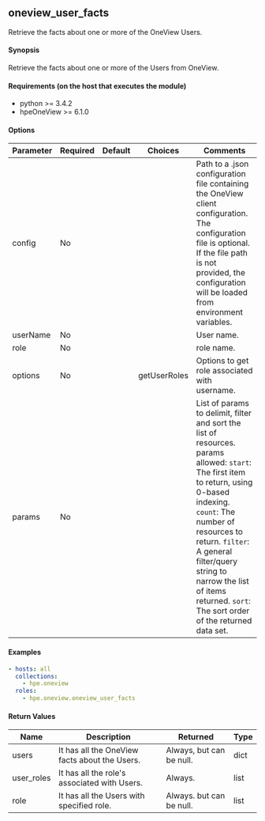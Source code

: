 ## oneview_user_facts
Retrieve the facts about one or more of the OneView Users.

#### Synopsis
 Retrieve the facts about one or more of the Users from OneView.

#### Requirements (on the host that executes the module)
  * python >= 3.4.2
  * hpeOneView >= 6.1.0

#### Options

| Parameter     | Required    | Default  | Choices    | Comments |
| ------------- |-------------| ---------|----------- |--------- |
| config  |   No  |  | |  Path to a .json configuration file containing the OneView client configuration. The configuration file is optional. If the file path is not provided, the configuration will be loaded from environment variables.  |
| userName  |   No  |  | |  User name.  |
| role  |   No  |  | |  role name.  |
| options | No  |  |  getUserRoles | Options to get role associated with username. 
| params  |   No  |  | |  List of params to delimit, filter and sort the list of resources.  params allowed: `start`: The first item to return, using 0-based indexing. `count`: The number of resources to return. `filter`: A general filter/query string to narrow the list of items returned. `sort`: The sort order of the returned data set.  |



#### Examples

```yaml
- hosts: all
  collections:
    - hpe.oneview
  roles:
    - hpe.oneview.oneview_user_facts
```



#### Return Values

| Name          | Description  | Returned | Type       |
| ------------- |-------------| ---------|----------- |
| users   | It has all the OneView facts about the Users. |  Always, but can be null. |  dict |
| user_roles | It has all the role's associated with Users. | Always. | list |
| role   | It has all the Users with specified role. | Always. but can be null. | list |
